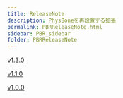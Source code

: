 ```yaml
---
title: ReleaseNote
description: PhysBoneを再設置する拡張
permalink: PBRReleaseNote.html
sidebar: PBR_sidebar
folder: PBRReleaseNote
---
```


[v1.3.0](130.md)

[v1.1.0](110.md)

[v1.0.0](100.md)